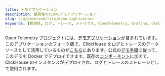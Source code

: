 ```yaml
---
title: デモアプリケーション
description: 観測性のためのデモアプリケーション
slug: /ja/observability/demo-application
keywords: [観測性, ログ, トレース, メトリクス, OpenTelemetry, Grafana, otel]
---
```


Open Telemetry プロジェクトには、[デモアプリケーション](https://opentelemetry.io/docs/demo/)が含まれています。このアプリケーションのフォーク版で、ClickHouse をログとトレースのデータソースとして活用しているものが[こちら](https://github.com/ClickHouse/opentelemetry-demo)にあります。公式の[デモ手順](https://opentelemetry.io/docs/demo/docker-deployment/)に従って、このデモを Docker でデプロイできます。既存の[コンポーネント](https://opentelemetry.io/docs/demo/collector-data-flow-dashboard/)に加えて、ClickHouse のインスタンスがデプロイされ、ログとトレースのストレージとして使用されます。
